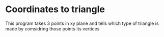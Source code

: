 # Coordinates to triangle
 
This program takes 3 points in xy plane and tells which type of triangle is made by comsidring those points its vertices